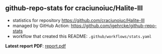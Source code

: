 ## github-repo-stats for craciunoiuc/Halite-III

- statistics for repository https://github.com/craciunoiuc/Halite-III
- managed by GitHub Action: https://github.com/jgehrcke/github-repo-stats
- workflow that created this README: `.github/workflows/stats.yaml`

**Latest report PDF**: [report.pdf](https://github.com/craciunoiuc/acs-homework-index/raw/repo_stats/craciunoiuc/Halite-III/latest-report/report.pdf)

